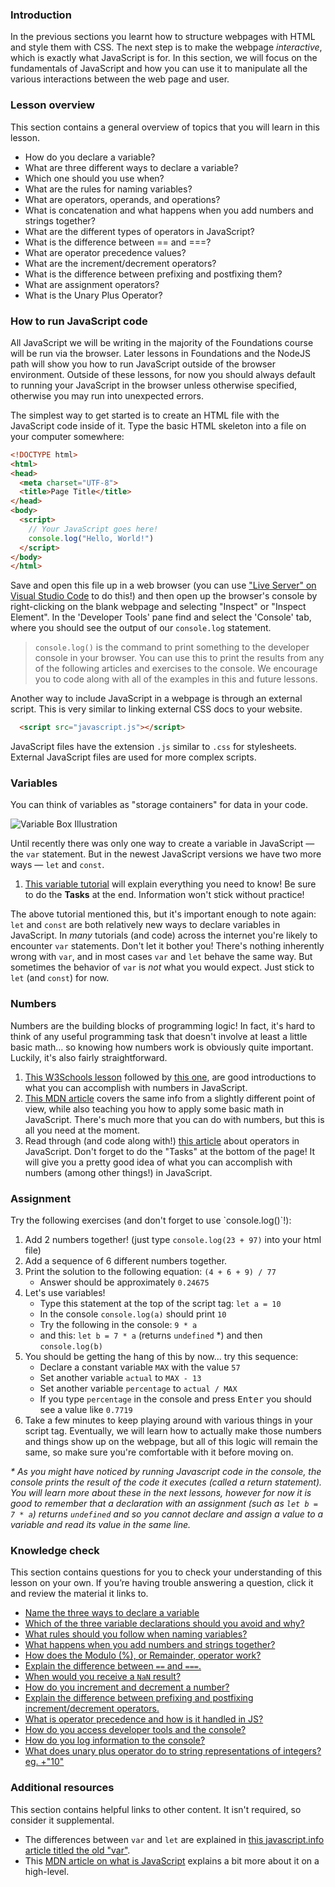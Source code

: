 ### Introduction
In the previous sections you learnt how to structure webpages with HTML and style them with CSS. The next step is to make the webpage _interactive_, which is exactly what JavaScript is for. In this section, we will focus on the fundamentals of JavaScript and how you can use it to manipulate all the various interactions between the web page and user.

### Lesson overview

This section contains a general overview of topics that you will learn in this lesson.

- How do you declare a variable?
- What are three different ways to declare a variable?
- Which one should you use when?
- What are the rules for naming variables?
- What are operators, operands, and operations?
- What is concatenation and what happens when you add numbers and strings together?
- What are the different types of operators in JavaScript?
- What is the difference between == and ===?
- What are operator precedence values?
- What are the increment/decrement operators?
- What is the difference between prefixing and postfixing them?
- What are assignment operators?
- What is the Unary Plus Operator?

### How to run JavaScript code

All JavaScript we will be writing in the majority of the Foundations course will be run via the browser. Later lessons in Foundations and the NodeJS path will show you how to run JavaScript outside of the browser environment. Outside of these lessons, for now you should always default to running your JavaScript in the browser unless otherwise specified, otherwise you may run into unexpected errors.

The simplest way to get started is to create an HTML file with the JavaScript code inside of it.  Type the basic HTML skeleton into a file on your computer somewhere:

```html
<!DOCTYPE html>
<html>
<head>
  <meta charset="UTF-8">
  <title>Page Title</title>
</head>
<body>
  <script>
    // Your JavaScript goes here!
    console.log("Hello, World!")
  </script>
</body>
</html>
```

Save and open this file up in a web browser (you can use ["Live Server" on Visual Studio Code](https://marketplace.visualstudio.com/items?itemName=ritwickdey.LiveServer) to do this!) and then <span id="access-devTools-console">open up the browser's console by right-clicking on the blank webpage and selecting "Inspect" or "Inspect Element".  In the 'Developer Tools' pane find and select the 'Console' tab</span>, where you should see the output of our `console.log` statement.

> <span id="console-log">`console.log()` is the command to print something to the developer console in your browser. You can use this to print the results from any of the following articles and exercises to the console.</span> We encourage you to code along with all of the examples in this and future lessons.

Another way to include JavaScript in a webpage is through an external script. This is very similar to linking external CSS docs to your website.

```html
  <script src="javascript.js"></script>
```

JavaScript files have the extension `.js` similar to `.css` for stylesheets. External JavaScript files are used for more complex scripts.

### Variables

You can think of variables as "storage containers" for data in your code.

![Variable Box Illustration](https://cdn.statically.io/gh/TheOdinProject/curriculum/d39eaf2ca95e80705f703bb218216c10508f5047/foundations/javascript_basics/fundamentals-1/imgs/00.png)

<span id="variable-declaration">Until recently there was only one way to create a variable in JavaScript &mdash; the `var` statement. But in the newest JavaScript versions we have two more ways &mdash; `let` and `const`.</span>

1. [This variable tutorial](http://javascript.info/variables) will explain everything you need to know! Be sure to do the __Tasks__ at the end. Information won't stick without practice!

The above tutorial mentioned this, but it's important enough to note again: `let` and `const` are both relatively new ways to declare variables in JavaScript. <span id="avoid-var">In _many_ tutorials (and code) across the internet you're likely to encounter `var` statements. Don't let it bother you! There's nothing inherently wrong with `var`, and in most cases `var` and `let` behave the same way. But sometimes the behavior of `var` is _not_ what you would expect. Just stick to `let` (and `const`) for now.</span>

### Numbers

Numbers are the building blocks of programming logic!  In fact, it's hard to think of any useful programming task that doesn't involve at least a little basic math... so knowing how numbers work is obviously quite important.  Luckily, it's also fairly straightforward.

1. [This W3Schools lesson](https://www.w3schools.com/js/js_arithmetic.asp) followed by [this one](https://www.w3schools.com/js/js_numbers.asp), are good introductions to what you can accomplish with numbers in JavaScript.
1. [This MDN article](https://developer.mozilla.org/en-US/docs/Learn/JavaScript/First_steps/Math) covers the same info from a slightly different point of view, while also teaching you how to apply some basic math in JavaScript. There's much more that you can do with numbers, but this is all you need at the moment.
1. Read through \(and code along with!\) [this article](http://javascript.info/operators) about operators in JavaScript.  Don't forget to do the "Tasks" at the bottom of the page!  It will give you a pretty good idea of what you can accomplish with numbers (among other things!) in JavaScript.

### Assignment

<div class="lesson-content__panel" markdown="1">
Try the following exercises (and don't forget to use `console.log()`!):

1. Add 2 numbers together! (just type  `console.log(23 + 97)`   into your html file)
1. Add a sequence of 6 different numbers together.
1. Print the solution to the following equation: `(4 + 6 + 9) / 77`
    - Answer should be approximately `0.24675`
1. Let's use variables!
    - Type this statement at the top of the script tag: `let a = 10`
    - In the console `console.log(a)` should print `10`
    - Try the following in the console: `9 * a`
    - and this: `let b = 7 * a` (returns `undefined` \*) and then `console.log(b)`
1. You should be getting the hang of this by now... try this sequence:
    - Declare a constant variable `MAX` with the value `57`
    - Set another variable `actual` to `MAX - 13`
    - Set another variable `percentage` to `actual / MAX`
    - If you type `percentage` in the console and press <kbd>Enter</kbd> you should see a value like `0.7719`
1. Take a few minutes to keep playing around with various things in your script tag.  Eventually, we will learn how to actually make those numbers and things show up on the webpage, but all of this logic will remain the same, so make sure you're comfortable with it before moving on.

_* As you might have noticed by running Javascript code in the console, the console prints the result of the code it executes (called a return statement). You will learn more about these in the next lessons, however for now it is good to remember that a declaration with an assignment (such as `let b = 7 * a`) returns `undefined` and so you cannot declare and assign a value to a variable and read its value in the same line._
</div>

### Knowledge check

This section contains questions for you to check your understanding of this lesson on your own. If you’re having trouble answering a question, click it and review the material it links to.

- [Name the three ways to declare a variable](#variable-declaration)
- [Which of the three variable declarations should you avoid and why?](#avoid-var)
- [What rules should you follow when naming variables?](https://javascript.info/variables#variable-naming)
- [What happens when you add numbers and strings together?](https://javascript.info/operators#string-concatenation-with-binary)
- [How does the Modulo (%), or Remainder, operator work?](https://javascript.info/operators#remainder)
- [Explain the difference between `==` and `===`.](https://www.w3schools.com/js/js_numbers.asp)
- [When would you receive a `NaN` result?](https://www.w3schools.com/js/js_numbers.asp)
- [How do you increment and decrement a number?](https://javascript.info/operators#increment-decrement)
- [Explain the difference between prefixing and postfixing increment/decrement operators.](https://javascript.info/operators#increment-decrement)
- [What is operator precedence and how is it handled in JS?](https://javascript.info/operators#operator-precedence)
- [How do you access developer tools and the console?](#access-devTools-console)
- [How do you log information to the console?](#console-log)
- [What does unary plus operator do to string representations of integers? eg. +"10"](https://javascript.info/operators#numeric-conversion-unary)

### Additional resources

This section contains helpful links to other content. It isn't required, so consider it supplemental.

- The differences between `var` and `let` are explained in [this javascript.info article titled the old "var"](https://javascript.info/var).
- This [MDN article on what is JavaScript](https://developer.mozilla.org/en-US/docs/Learn/JavaScript/First_steps/What_is_JavaScript) explains a bit more about it on a high-level.
